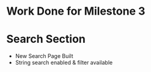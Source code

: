 # Work Done for Milestone 3

# Search Section

- New Search Page Built
- String search enabled & filter available
